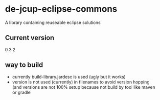 # de-jcup-eclipse-commons

A library containing reuseable eclipse solutions  

## Current version
0.3.2

## way to build
- currently build-library.jardesc is used (ugly but it works)
- version is not used (currently) in filenames to avoid version hopping (and versions
  are not 100% setup because not build by tool like maven or gradle
